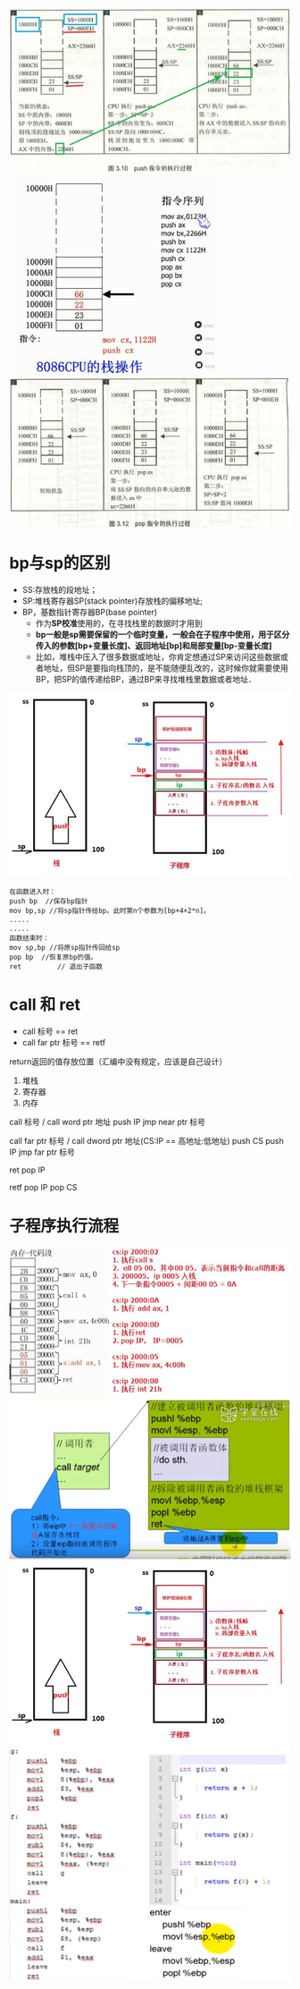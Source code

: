 ![](../../photo/paste-b2d5b7dc4d8e92ab63d0ee646b7ec941a363f6d8.jpg)
![](../../photo/paste-beb12aa52153a4d76c1f619f681c139f85e7aec8.jpg)
![](../../photo/paste-41b3a5ae895dd38c8d4f312610f79ff8274fe65f.jpg)

# bp与sp的区别
- SS:存放栈的段地址；
- SP:堆栈寄存器SP(stack pointer)存放栈的偏移地址;
- BP，基数指针寄存器BP(base pointer)
	- 作为**SP校准**使用的，在寻找栈里的数据时才用到
	- **bp一般是sp需要保留的一个临时变量，一般会在子程序中使用，用于区分传入的参数[bp+变量长度]、返回地址[bp]和局部变量[bp-变量长度]**
	- 比如，堆栈中压入了很多数据或地址，你肯定想通过SP来访问这些数据或者地址，但SP是要指向栈顶的，是不能随便乱改的，这时候你就需要使用BP，把SP的值传递给BP，通过BP来寻找堆栈里数据或者地址．

![](../../photo/paste-dec8e8612d90b0424d3e8c12e44b63b2a21c47a0.jpg)
```
在函数进入时：
push bp  //保存bp指针
mov bp,sp //将sp指针传给bp。此时第n个参数为[bp+4+2*n]。
.....
.....
函数结束时：
mov sp,bp //将原sp指针传回给sp
pop bp  //恢复原bp的值。
ret         // 退出子函数
```
# call 和 ret
- call 标号 == ret
- call far ptr 标号 == retf

return返回的值存放位置（汇编中没有规定，应该是自己设计）
1. 堆栈
2. 寄存器
3. 内存

call 标号 / call word ptr 地址
    push IP
    jmp near ptr 标号

call far ptr 标号 / call dword ptr 地址(CS:IP == 高地址:低地址)
    push CS
    push IP
    jmp far ptr 标号

ret
    pop IP

retf
    pop IP
    pop CS

# 子程序执行流程
![](../../photo/paste-50c4ebae096f4a774d130c2ed67f423f5113a3fd.jpg)
![](../../photo/paste-e1beafba06e7f28fd854dbc495e958006af7787d.jpg)
![](../../photo/paste-dec8e8612d90b0424d3e8c12e44b63b2a21c47a0%201.jpg)
![](../../photo/paste-0adaf0036daa2bfeb85ea38dcb41bf7753bfccff.jpg)
